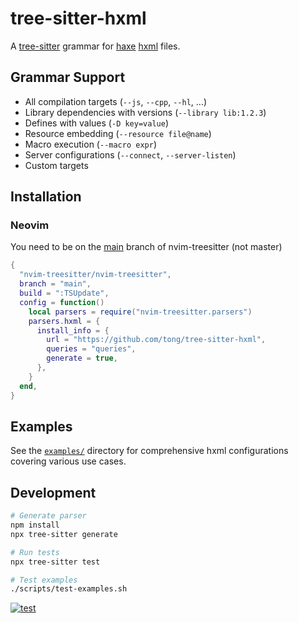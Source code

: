 # tree-sitter-hxml

A [tree-sitter](https://tree-sitter.github.io/tree-sitter/) grammar for [haxe](https://haxe.org/) [hxml](https://haxe.org/manual/compiler-usage-hxml.html) files.

## Grammar Support

- All compilation targets (`--js`, `--cpp`, `--hl`, ...)
- Library dependencies with versions (`--library lib:1.2.3`)
- Defines with values (`-D key=value`)
- Resource embedding (`--resource file@name`)
- Macro execution (`--macro expr`)
- Server configurations (`--connect`, `--server-listen`)
- Custom targets

## Installation

### Neovim

You need to be on the [main](https://github.com/nvim-treesitter/nvim-treesitter/tree/main) branch of nvim-treesitter (not master)

```lua
{
  "nvim-treesitter/nvim-treesitter",
  branch = "main",
  build = ":TSUpdate",
  config = function()
    local parsers = require("nvim-treesitter.parsers")
    parsers.hxml = {
      install_info = {
        url = "https://github.com/tong/tree-sitter-hxml",
        queries = "queries",
        generate = true,
      },
    }
  end,
}
```

## Examples

See the [`examples/`](examples/) directory for comprehensive hxml configurations covering various use cases.

## Development

```bash
# Generate parser
npm install
npx tree-sitter generate

# Run tests
npx tree-sitter test

# Test examples
./scripts/test-examples.sh
```

[![test](https://github.com/tong/tree-sitter-hxml/actions/workflows/test-parser.yml/badge.svg)](https://github.com/tong/tree-sitter-hxml/actions/workflows/test-parser.yml)
